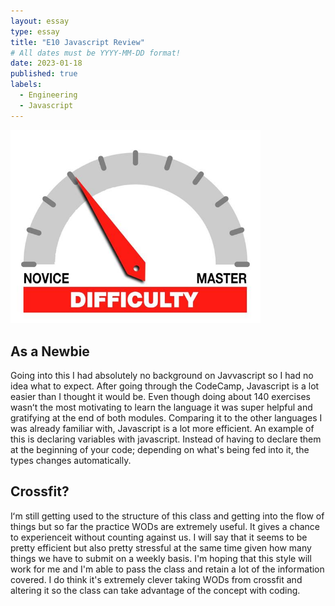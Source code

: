 ```yaml
---
layout: essay
type: essay
title: "E10 Javascript Review"
# All dates must be YYYY-MM-DD format!
date: 2023-01-18
published: true
labels:
  - Engineering
  - Javascript
---
```


<img width="400px" class="text-center p-4" src="../img/difficulty/degree_difficulty.jpg">

## As a Newbie

Going into this I had absolutely no background on Javvascript so I had no idea what to expect. After going through the CodeCamp, Javascript is a lot easier than I thought it would be. Even though doing about 140 exercises wasnʻt the most motivating to learn the language it was super helpful and gratifying at the end of both modules. Comparing it to the other languages I was already familiar with, Javascript is a lot more efficient. An example of this is declaring variables with javascript. Instead of having to declare them at the beginning of your code; depending on what's being fed into it, the types changes automatically. 

## Crossfit?

Iʻm still getting used to the structure of this class and getting into the flow of things but so far the practice WODs are extremely useful. It gives a chance to experienceit without counting against us. I will say that it seems to be pretty efficient but also pretty stressful at the same time given how many things we have to submit on a weekly basis. I'm hoping that this style will work for me and I'm able to pass the class and retain a lot of the information covered. I do think it's extremely clever taking WODs from crossfit and altering it so the class can take advantage of the concept with coding.


